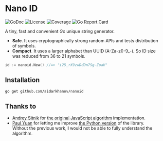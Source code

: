 # Nano ID

[![GoDoc](https://godoc.org/github.com/aidarkhanov/nanoid?status.svg)](https://godoc.org/github.com/aidarkhanov/nanoid) [![License](http://img.shields.io/badge/license-MIT-red.svg?style=flat)](https://raw.githubusercontent.com/aidarkhanov/nanoid/master/LICENSE) [![Coverage](http://gocover.io/_badge/github.com/aidarkhanov/nanoid)](http://gocover.io/github.com/aidarkhanov/nanoid) [![Go Report Card](https://goreportcard.com/badge/github.com/aidarkhanov/nanoid)](https://goreportcard.com/report/github.com/aidarkhanov/nanoid)

A tiny, fast and convenient _Go_ unique string generator.

* __Safe__. It uses cryptographically strong random APIs and tests distribution of symbols.
* __Compact__. It uses a larger alphabet than UUID (A-Za-z0-9_-). So ID size was reduced from 36 to 21 symbols.

```go
id := nanoid.New() //=> "i25_rX9zwDdDn7Sg-ZoaH"
```

## Installation

```sh
go get github.com/aidarkhanov/nanoid
```

## Thanks to

* [Andrey Sitnik](https://github.com/ai) for [the original JavaScript algorithm](https://github.com/ai/nanoid) implementation.
* [Paul Yuan](https://github.com/puyuan) for letting me improve [the Python version](https://github.com/puyuan/py-nanoid) of the library. Without the previous work, I would not be able to fully understand the algorithm.
